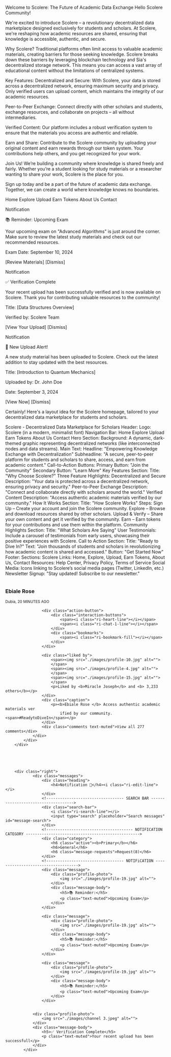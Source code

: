 Welcome to Scolere: The Future of Academic Data Exchange
Hello Scolere Community!

We're excited to introduce Scolere – a revolutionary decentralized data marketplace designed exclusively for students and scholars. At Scolere, we're reshaping how academic resources are shared, ensuring that knowledge is accessible, authentic, and secure.

Why Scolere?
Traditional platforms often limit access to valuable academic materials, creating barriers for those seeking knowledge. Scolere breaks down these barriers by leveraging blockchain technology and Sia's decentralized storage network. This means you can access a vast array of educational content without the limitations of centralized systems.

Key Features:
Decentralized and Secure: With Scolere, your data is stored across a decentralized network, ensuring maximum security and privacy. Only verified users can upload content, which maintains the integrity of our academic resources.

Peer-to-Peer Exchange: Connect directly with other scholars and students, exchange resources, and collaborate on projects – all without intermediaries.

Verified Content: Our platform includes a robust verification system to ensure that the materials you access are authentic and reliable.

Earn and Share: Contribute to the Scolere community by uploading your original content and earn rewards through our token system. Your contributions help others, and you get recognized for your work.

Join Us!
We’re building a community where knowledge is shared freely and fairly. Whether you’re a student looking for study materials or a researcher wanting to share your work, Scolere is the place for you.

Sign up today and be a part of the future of academic data exchange. Together, we can create a world where knowledge knows no boundaries.

Home
Explore
Upload
Earn Tokens
About Us
Contact


Notification

📚 Reminder: Upcoming Exam

Your upcoming exam on "Advanced Algorithms" is just around the corner. Make sure to review the latest study materials and check out our recommended resources.

Exam Date: September 10, 2024

[Review Materials] [Dismiss]

Notification

✅ Verification Complete

Your recent upload has been successfully verified and is now available on Scolere. Thank you for contributing valuable resources to the community!

Title: [Data Structures Overview]

Verified by: Scolere Team

[View Your Upload] [Dismiss]

Notification

🔔 New Upload Alert!

A new study material has been uploaded to Scolere. Check out the latest addition to stay updated with the best resources.

Title: [Introduction to Quantum Mechanics]

Uploaded by: Dr. John Doe

Date: September 3, 2024

[View Now] [Dismiss]


Certainly! Here's a layout idea for the Scolere homepage, tailored to your decentralized data marketplace for students and scholars.

Scolere - Decentralized Data Marketplace for Scholars
Header:
Logo: Scolere (in a modern, minimalist font)
Navigation Bar:
Home
Explore
Upload
Earn Tokens
About Us
Contact
Hero Section:
Background: A dynamic, dark-themed graphic representing decentralized networks (like interconnected nodes and data streams).
Main Text:
Headline: "Empowering Knowledge Exchange with Decentralization"
Subheadline: "A secure, peer-to-peer platform for students and scholars to share, access, and earn from academic content."
Call-to-Action Buttons:
Primary Button: "Join the Community"
Secondary Button: "Learn More"
Key Features Section:
Title: "Why Choose Scolere?"
Three Feature Highlights:
Decentralized and Secure
Description: "Your data is protected across a decentralized network, ensuring privacy and security."
Peer-to-Peer Exchange
Description: "Connect and collaborate directly with scholars around the world."
Verified Content
Description: "Access authentic academic materials verified by our community."
How It Works Section:
Title: "How Scolere Works"
Steps:
Sign Up – Create your account and join the Scolere community.
Explore – Browse and download resources shared by other scholars.
Upload & Verify – Share your own content and get it verified by the community.
Earn – Earn tokens for your contributions and use them within the platform.
Community Highlights Section:
Title: "What Scholars Are Saying"
User Testimonials:
Include a carousel of testimonials from early users, showcasing their positive experiences with Scolere.
Call to Action Section:
Title: "Ready to Dive In?"
Text: "Join thousands of students and scholars in revolutionizing how academic content is shared and accessed."
Button: "Get Started Now"
Footer:
Sections:
Scolere Links: Home, Explore, Upload, Earn Tokens, About Us, Contact
Resources: Help Center, Privacy Policy, Terms of Service
Social Media: Icons linking to Scolere’s social media pages (Twitter, LinkedIn, etc.)
Newsletter Signup: "Stay updated! Subscribe to our newsletter."

























<div class="feeds">
                <div class="feed">
                    <div class="head">
                        <div class="user">
                            <div class="profile-photo">
                                <img src="./images/profile-13.jpg" alt="">
                            </div>
                            <div class="logo">
                                <h3>Ebiale Rose</h3>
                                <small>Dubia, 20 MINUTES AGO</small>
                            </div>
                            <span  class="edit">
                                <i class="ri-more-line"></i>
                            </span>
                        </div>
                    </div>
                    <div class="carousel">
                        <img src="./images/MS Word Case and Effect Research Paper Cover Page (1).jpeg" alt="">
                    </div>

                    <div class="action-button">
                        <div class="interaction-buttons">
                            <span><i class="ri-heart-line"></i></span>
                            <span><i class="ri-chat-1-line"></i></span>
                        </div>
                        <div class="bookmarks">
                            <span><i class="ri-bookmark-fill"></i></span>
                        </div>
                    </div>

                    <div class="liked by">
                        <span><img src="./images/profile-10.jpg" alt="">
                        </span>
                        <span><img src="./images/profile-4.jpg" alt="">
                        </span>
                        <span><img src="./images/profile-15.jpg" alt="">
                        </span>
                        <p>Liked by <b>Miracle Joseph</b> and <b> 3,233 others</b></p>
                    </div>
                    <div class="caption">
                        <p><b>Ebiale Rose </b> Access authentic academic materials ver
                            ified by our community. <span>#ReadytoDiveIn</span></p>
                    </div>
                    <div class="comments text-muted">View all 277 comments</div>
                </div>
            </div>
        </div>





        <div class="right">
                <div class="messages">
                    <div class="heading">
                        <h4>Notification 🔔</h4><i class="ri-edit-line"></i>
                    </div>
                    <!---------------------------------- SEARCH BAR ------------------------------------>
                    <div class="search-bar">
                        <i class="ri-search-line"></i>
                        <input type="search" placeholder="Search messages" id="message-search">
                    </div>
                    <!-------------------------------------- NOTIFICATION CATEGORY -------------------------------------------------->
                    <div class="category">
                        <h6 class="active"><b>Primary</b></h6>
                        <h6>General</h6>
                        <h6 class="message-requests">Request(8)</h6>
                    </div>
                    <!---------------------------------- NOTIFiCATION ------------------------------------>
                    <div class="message">
                        <div class="profile-photo">
                            <img src="./images/profile-19.jpg" alt="">
                        </div>
                        <div class="message-body">
                            <h5>📚 Reminder:</h5>
                            <p class="text-muted">Upcoming Exam</p>
                        </div>
                    </div>

                    <div class="message">
                        <div class="profile-photo">
                            <img src="./images/profile-19.jpg" alt="">
                        </div>
                        <div class="message-body">
                            <h5>📚 Reminder:</h5>
                            <p class="text-muted">Upcoming Exam</p>
                        </div>
                    </div>

                    <div class="message">
                        <div class="profile-photo">
                            <img src="./images/profile-19.jpg" alt="">
                        </div>
                        <div class="message-body">
                            <h5>📚 Reminder:</h5>
                            <p class="text-muted">Upcoming Exam</p>
                        </div>
                    </div>


                <div class="profile-photo">
                    <img src="./images/channel 3.jpeg" alt="">
                </div>
                <div class="message-body">
                    <h5>✅ Verification Complete</h5>
                    <p class="text-muted">Your recent upload has been successfull</p>
                </div>
            </div>